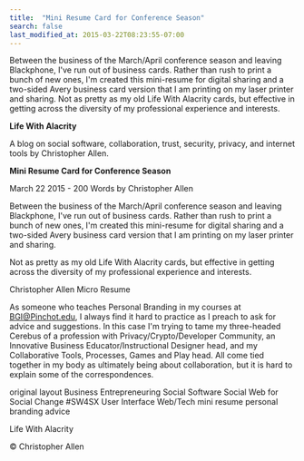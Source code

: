 ```yaml
---
title:  "Mini Resume Card for Conference Season"
search: false
last_modified_at: 2015-03-22T08:23:55-07:00
---
```




Between the business of the March/April conference season and leaving Blackphone, I&#39;ve run out of business cards. Rather than rush to print a bunch of new ones, I&#39;m created this mini-resume for digital sharing and a two-sided Avery business card version that I am printing on my laser printer and sharing.
Not as pretty as my old Life With Alacrity cards, but effective in getting across the diversity of my professional experience and interests.



**Life With Alacrity**

A blog on social software, collaboration, trust, security, privacy, and internet tools by Christopher Allen.

**Mini Resume Card for Conference Season**

March 22 2015 - 200 Words
by Christopher Allen

Between the business of the March/April conference season and leaving Blackphone, I've run out of business cards. Rather than rush to print a bunch of new ones, I'm created this mini-resume for digital sharing and a two-sided Avery business card version that I am printing on my laser printer and sharing.

Not as pretty as my old Life With Alacrity cards, but effective in getting across the diversity of my professional experience and interests.

Christopher Allen Micro Resume

As someone who teaches Personal Branding in my courses at BGI@Pinchot.edu, I always find it hard to practice as I preach to ask for advice and suggestions. In this case I'm trying to tame my three-headed Cerebus of a profession with Privacy/Crypto/Developer Community, an Innovative Business Educator/Instructional Designer head, and my Collaborative Tools, Processes, Games and Play head. All come tied together in my body as ultimately being about collaboration, but it is hard to explain some of the correspondences.

original layout
Business Entrepreneuring Social Software Social Web for Social Change #SW4SX User Interface Web/Tech mini resume personal branding advice

Life With Alacrity

© Christopher Allen
